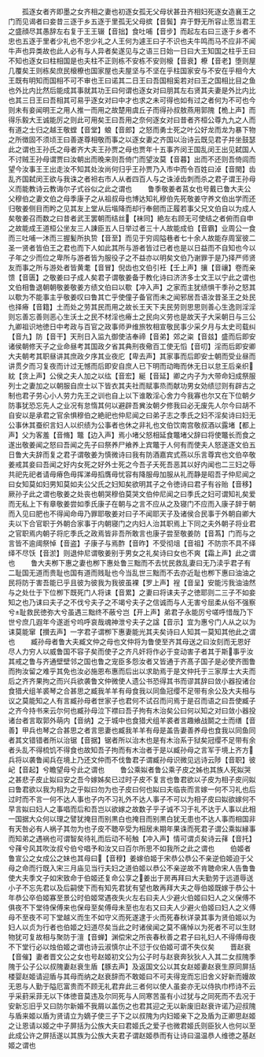 <!-- { "loadSidebar": true } -->
　　孤逐女者齐即墨之女齐相之妻也初逐女孤无父母状甚丑齐相妇死逐女造襄王之门而见谒者曰妾昔三逐于乡五逐于里孤无父母摈【音鬓】弃于野无所容止愿当君王之盛顔尽其愚辞左右复于王王辍【音拙】食吐哺【音步】而起左右曰三逐于乡者不忠也五逐于里者少礼也不忠少礼之人王何为遽王曰子不识也夫牛鸣而马不应非不闻牛声也异类故也此人必有与人异者矣遂见与之语三日始一日曰大王知国之柱乎王曰不知也逐女曰柱相国是也夫柱不正则栋不安栋不安则榱【音衰】橑【音老】堕则屋几覆矣王则栋矣庶民榱橑也国家屋也夫屋坚与不坚在乎柱国家安与不安在乎相今大王既有明知而国相不可不审也王曰诺其二日王曰吾国相奚若对曰王之国相比目之鱼也外比内比然后能成其事就其功王曰何谓也逐女对曰朋其左右贤其夫妻是外比内比也其三日王曰吾相其可易乎逐女对曰中才也求之未可得也如有过之者何为不可也今则未有妾闻明王之用人推一而用之故楚用虞丘子而得孙叔敖燕用郭隗【桅上声】而得乐毅大王诚能厉之则此可用矣王曰吾用之奈何逐女对曰昔者齐桓公尊九九之人而有道之士归之越王敬螳【音堂】蜋【音郎】之怒而勇士死之叶公好龙而龙为暴下物之所徴固不须顷王曰善遂尊相敬而事之以逐女妻之齐国以治诗云既见君子并坐鼓瑟此之谓也王孙氏之母者齐大夫王孙贾之母也贾年十五事齐闵王国乱闵王出见弑国人不讨贼王孙母谓贾曰汝朝出而晚来则吾倚门而望汝莫【音暮】出而不还则吾倚闾而望今汝事王王出走汝不知其处汝尚何归乎王孙贾乃入市中而令百姓曰淖【音閙】齿乱齐国弑闵王欲与我诛之者袒右市人从者四百人与之诛淖齿刺而杀之君子谓王孙母义而能教诗云教诲尔子式谷似之此之谓也
　　鲁季敬姜者莒女也号戴已鲁大夫公父穆伯之妻文伯之母季康子之从祖叔母也博达知礼穆伯先死敬姜守养文伯出学而还归敬姜侧目而盻之见其友上堂从后堦降而却行奉劒而正履若事父兄文伯自以为成人矣敬姜召而数之曰昔者武王罢朝而结丝【袜同】絶左右顾无可使结之者俯而自申之故能成王道桓公坐友三人諌臣五人日举过者三十人故能成伯【音霸】业周公一食而三吐哺一沐而三握髪所执贽【音至】而见于穷闾隘巷者七十余人故能存周室彼二圣一贤者皆伯王之君也而下人如此其所与游者皆过已者也是以日益而不自知也今以子年之少而位之卑所与游者皆为服役子之不益亦以明矣文伯乃谢罪于是乃择严师贤友而事之所与游处者皆黄耄【音冒】倪齿也文伯引衽【壬上声】攘【音禳】卷而亲馈【音匮】之敬姜曰子成人矣君子谓敬姜备于教化诗曰济济多士文王以宁此之谓也文伯相鲁退朝朝敬姜敬姜方绩文伯曰以歜【冲入声】之家而主犹绩惧干季孙之怒其以歜为不能事主乎敬姜叹曰鲁其亡乎使僮子备官而未之闻邪居吾语汝昔圣王之处民也择瘠【音籍】土而处之劳其民而用之故长王天下夫民劳则思思则善心生逸则淫淫则忘善忘善则恶心生沃土之民不材淫也瘠土之民向义劳也是故天子大采朝日与三公九卿祖识地徳日中考政与百官之政事师尹维旅牧相宣敬民事少采夕月与太史司载纠【音九】防【音干】天刑日入监九御使洁奉禘【音弟】郊之粢【音兹】盛而后即安诸侯朝修天子之业命昼考其国政夕省其典刑夜儆百工使无慆【音叨】淫而后即安卿大夫朝考其职昼讲其庶政夕序其业夜庀【卑去声】其家事而后即安士朝而受业昼而讲贯夕而习复夜而计过无憾而后即安自庶人已下明而动晦而休无日以怠王后亲织紞【贪上声】公侯之夫人加之以纮【音宏】綖【音延】卿之内子为大带命妇成祭服列士之妻加之以朝服自庶士以下皆衣其夫社而赋事烝而献功男女効绩愆则有辟古之制也君子劳心小人劳力先王之训也自上以下谁敢淫心舍力今我寡也尔又在下位朝夕防事犹恐忘先人之业况有怠惰其何以避辟吾兾汝朝夕修我曰必无废先人尔今曰胡不自安以是承君之官余惧穆伯之絶祀也仲尼闻之曰弟子志之季氏之妇不淫矣诗曰妇无公事休其蚕织言妇人以织绩为公事者也休之非礼也文伯饮南宫敬叔酒以露堵【都上声】父为客羞【音脩】鼈【边入声】焉小堵父怒相延食鼈堵父辞曰将使鼈长而食之遂出敬姜闻之怒曰吾闻之先子曰祭养尸飨养上宾鼈于人何有而使夫人怒遂逐文伯五日鲁大夫辞而复之君子谓敬姜为慎微诗曰我有防酒嘉宾式燕以乐言尊宾也文伯卒敬姜戒其妾曰吾闻之好内女死之好外士死之今吾子夭死吾恶其以好内闻也二三妇之辱共祀先祀者请毋瘠色毋挥涕毋搯膺毋忧容有降服毋加服从礼而静是昭吾子仲尼闻之曰女知莫如妇男知莫如夫公父氏之妇知矣欲明其子之令徳诗曰君子有谷贻【音移】厥孙子此之谓也敬姜之处丧也朝哭穆伯莫哭文伯仲尼闻之曰季氏之妇可谓知礼矣爱而无私上下有章敬姜尝如季氏康子在朝与之言不应从之及寝门不应而入康子辞于朝而入见曰肥也不得闻命毋乃罪耶敬姜对曰子不闻耶天子及诸侯合民事于外朝自卿大夫以下合官职于外朝合家事于内朝寝门之内妇人治其职焉上下同之夫外朝子将业君之官职焉内朝子将庀季氏之政焉皆非吾所敢言也康子尝至敬姜防【音蒍】门而与之言皆不逾阈祭悼【音盗】子康子与焉酢【音昨】不受彻俎【音祖】不防宗不具不绎绎不尽饫【音淤】则退仲尼谓敬姜别于男女之礼矣诗曰女也不爽【霜上声】此之谓也
　　鲁大夫栁下惠之妻也栁下惠处鲁三黜而不去忧民救乱妻曰无乃渎乎君子有二耻国无道而贵耻也国有道而贱耻也今当乱世三黜而不去亦近耻也栁下惠曰油油之民将防于害吾能已乎且彼为彼我为我彼虽裸【罗上声】裎【音呈】安能污我油油然与之处仕于下位栁下既死门人将诔【音累】之妻曰将诔夫子之徳耶则二三子不如妾知之也乃诔曰夫子之不伐兮夫子之不竭兮夫子之信诚而与人无害兮屈柔从俗不强察兮耻救民徳弥大兮虽遇三黜终不蔽兮岂【开上声】弟君子永能厉兮嗟呼惜哉乃下世兮庶几遐年今遂逝兮呜呼哀哉魂神泄兮夫子之諡【音示】宜为惠兮门人从之以为诔莫能窜【攅去声】一字君子谓栁下惠妻能光其夫矣诗曰人知其一莫知其他此之谓也
　　臧孙母者鲁大夫臧文仲之母也文仲将为鲁使至齐其母送之曰汝刻而无恩好尽人力穷人以威鲁国不容子矣而使子之齐凡奸将作必于变动害子者其于斯事乎汝其戒之鲁与齐通壁壁邻之国也鲁之宠臣多怨汝者又皆通于齐髙子国子是必使齐图鲁而拘汝留之难乎其免也汝必施恩布惠而后出以求助焉于是文仲托于三家厚士大夫而后之齐齐果拘之而兴兵欲袭鲁文仲微使人遗公书恐得其书而谬其辞曰敛小器投诸台食猎犬组羊裘琴之合甚思之臧我羊羊有母食我以同鱼冠缨不足带有余公及大夫相与议之莫能知之人有言臧孙母者世家子也君何不试召而问焉于是召而语之曰吾使臧子之齐今持书来云尔何也臧孙母泣下襟曰吾子拘有木治矣公曰何以知之对曰敛小器投诸台者言取郭外萌内【音纳】之于城中也食猎犬组羊裘者言趣飨战鬬之士而缮【音善】甲兵也琴之合甚思之者言思妻也臧我羊羊有母是盖告妻善养母也食我以同鱼同者其文错错者所以治锯【音据】锯者所以治木也是有木治系于狱矣冠缨不足带有余者头乱不得梳饥不得食也故知吾子拘而有木治者于是以臧孙母之言军于境上齐方兵将以袭鲁闻兵在境上乃还文仲而不伐鲁君子谓臧孙母识微见远诗云陟【音职】彼屺【音起】兮瞻望母兮此之谓也
　　鲁公乘姒者鲁公乘子皮之姊也其族人死姒哭之甚悲子皮止姒曰安之吾今嫁姊矣已过时子皮不复言也鲁君欲以子皮为相子皮问姒曰鲁君欲以我为相为之乎姒曰勿为也子皮曰何也姒曰夫临丧而言嫁一何不习礼也后过时而不言一何不达人事也子内不习礼外不达人事子不可以为相子皮曰姒欲嫁何不早言姒曰妇人之事唱而后和吾岂以欲嫁之故数子乎子诚不习于礼不达于人事以此相一国据大众何以理之譬犹掩目而别黒白也掩目而别黒白犹无患也不达人事而相国非有天咎必有人祸子其勿为也子皮不聴卒受为相居未期年果诛而死君子谓公乘姒縁事而知弟之遇祸也可谓智矣待礼而后动不茍触【冲入声】情可谓贞矣诗云萚【音托】兮萚兮风其吹汝叔兮伯兮唱予和汝又曰百尔所思不如我所之此之谓也
　　伯姬者鲁宣公之女成公之妹也其母曰【音穆】姜嫁伯姬于宋恭公恭公不亲逆伯姬迫于父母之命而行既入宋三月庙见当行夫妇之道伯姬以恭公不亲逆故不肯聴命宋人告鲁鲁使大夫季文子如宋致命于伯姬还复命公享之姜出于房再拜曰大夫勤劳于远道辱送小子不忘先君以及后嗣使下而有知先君犹有望也敢再拜大夫之辱伯姬既嫁于恭公十年恭公卒伯姬寡至景公时伯姬常遇夜失火左右曰夫人少避火伯姬曰妇人之义保傅不俱夜不下堂待保傅来也保母至矣傅母未至也左右又曰夫人少避火伯姬曰妇人之义傅母不至夜不可下堂越义而生不如守义而死遂逮于火而死春秋详录其事为贤伯姬以为妇人以贞为行者也伯姬之妇道尽矣当此之时诸侯闻之莫不痛悼以为死者不可以生财物犹可复故相与聚防于澶【音蝉】渊偿宋之所丧春秋善之君子曰礼妇人不得傅母夜不下堂行必以烛伯姬之谓也诗云淑慎尔止不愆于仪伯姬可谓不失仪矣
　　晋赵衰【音催】妻者晋文公之女也号赵姬初文公为公子时与赵衰奔狄狄人入其二女叔隗季隗于公子公以叔隗妻赵衰生盾【豚去声】及返国文公以其女赵姬妻赵衰生原同屏括楼婴赵姬请迎盾与其母而纳之赵衰辞而不敢姬曰不可夫得宠而忘旧舍义好新而嫚故无恩与人勤于隘厄富贵而不顾无礼君弃此三者何以使人虽妾亦无以侍执巾栉诗不云乎采葑采菲无以下体徳音莫违及尔同死与人同寒苦虽有小过犹与之同死而不去况于安新忘旧乎又曰防尔新婚不我屑以盖伤之也君其迎之无以新废旧赵衰许诺乃迎叔隗与盾来姬以盾为贤请立为嫡子使三子下之以叔隗为内妇姬亲下之及盾为正卿思赵姬之让恩请以姬之中子屏括为公族大夫曰君姬氏之爱子也微君姬氏则臣狄人也何以至此成公许之屏括遂以其族为公族大夫君子谓赵姬恭而有让诗曰温温恭人维徳之基赵姬之谓也

